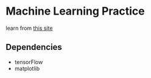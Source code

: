 # Machine Learning Practice

learn from [this site](https://hunkim.github.io/ml/)

## Dependencies
- tensorFlow
- matplotlib
